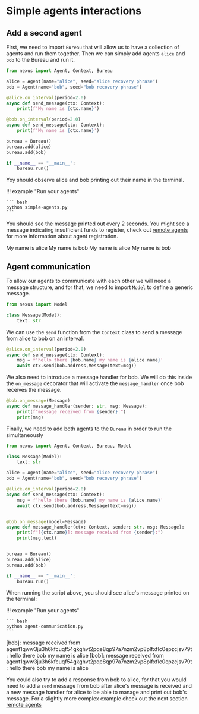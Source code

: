 # Simple agents interactions

## Add a second agent

First, we need to import `Bureau` that will allow us to have a collection of agents and run them together.
Then we can simply add agents `alice` and `bob` to the Bureau and run it.

```python
from nexus import Agent, Context, Bureau

alice = Agent(name="alice", seed="alice recovery phrase")
bob = Agent(name="bob", seed="bob recovery phrase")

@alice.on_interval(period=2.0)
async def send_message(ctx: Context):
    print(f'My name is {ctx.name}')

@bob.on_interval(period=2.0)
async def send_message(ctx: Context):
    print(f'My name is {ctx.name}')

bureau = Bureau()
bureau.add(alice)
bureau.add(bob)

if __name__ == "__main__":
    bureau.run()
```

Yoy should observe alice and bob printing out their name in the terminal.

!!! example "Run your agents"
    
    ``` bash
    python simple-agents.py
    ```

You should see the message printed out every 2 seconds. You might see a message indicating insufficient funds to register, check out [remote agents](remote-agents.md) for more information about agent registration.

<div id="termynal1" data-termynal data-ty-typeDelay="100" data-ty-lineDelay="700">
<span data-ty>My name is alice</span>
<span data-ty>My name is bob</span>
<span data-ty>My name is alice</span>
<span data-ty>My name is bob</span>
</div>

## Agent communication

To allow our agents to communicate with each other we will need a message structure, and for that, we need to import `Model` to define a generic message.

```python
from nexus import Model

class Message(Model):
    text: str

```

We can use the `send` function from the `Context` class to send a message from alice to bob on an interval.

```python
@alice.on_interval(period=2.0)
async def send_message(ctx: Context):
    msg = f'hello there {bob.name} my name is {alice.name}'
    await ctx.send(bob.address,Message(text=msg))
```

We also need to introduce a message handler for bob. We will do this inside the `on_message` decorator that will activate the `message_handler`  once bob receives the message.

```python
@bob.on_message(Message)
async def message_handler(sender: str, msg: Message):
    print(f"message received from {sender}:")
    print(msg)
```

Finally, we need to add both agents to the `Bureau` in order to run the simultaneously


```python
from nexus import Agent, Context, Bureau, Model

class Message(Model):
    text: str

alice = Agent(name="alice", seed="alice recovery phrase")
bob = Agent(name="bob", seed="bob recovery phrase")

@alice.on_interval(period=2.0)
async def send_message(ctx: Context):
    msg = f'hello there {bob.name} my name is {alice.name}'
    await ctx.send(bob.address,Message(text=msg))


@bob.on_message(model=Message)
async def message_handler(ctx: Context, sender: str, msg: Message):
    print(f"[{ctx.name}]: message received from {sender}:")
    print(msg.text)


bureau = Bureau()
bureau.add(alice)
bureau.add(bob)

if __name__ == "__main__":
    bureau.run()
```

When running the script above, you should see alice's message printed on the terminal:

!!! example "Run your agents"
    
    ``` bash
    python agent-communication.py
    ```

<div id="termynal2" data-termynal data-ty-typeDelay="100" data-ty-lineDelay="700">
<span data-ty>[bob]: message received from agent1qww3ju3h6kfcuqf54gkghvt2pqe8qp97a7nzm2vp8plfxflc0epzcjsv79t: hello there bob my name is alice</span>
<span data-ty>[bob]: message received from agent1qww3ju3h6kfcuqf54gkghvt2pqe8qp97a7nzm2vp8plfxflc0epzcjsv79t: hello there bob my name is alice</span>
</div>

You could also try to add a response from bob to alice, for that you would need to add a `send` message from bob after alice's 
message is received and a new message handler for alice to be able to manage and print out bob's message. For a slightly more complex 
example check out the next section [remote agents](remote-agents.md)

